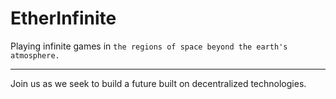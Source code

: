 # EtherInfinite

Playing infinite games in `the regions of space beyond the earth's atmosphere.`

---

Join us as we seek to build a future built on decentralized technologies.
